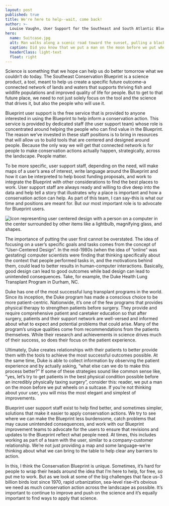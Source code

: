 ```yaml
---
layout: post
published: true
title: We're here to help--wait, come back!
author: >-
  Louise Vaughn, User Support for the Southeast and South Atlantic Blueprints
hero:
  name: Suitcase.jpg
  alt: Man walks along a scenic road toward the sunset, pulling a black rolling suitcase.
  caption: Did you know that we put a man on the moon before we put wheels on a suitcase? User-centered design can help find simple solutions to everyday problems. <a href="https://pxhere.com/en/photo/1615987">Photo from pxhere.com</a>, <a href="https://creativecommons.org/licenses/publicdomain/">CC0</a>.
  headerClass: light-text
  float: right
---
```

Science is something that we hope can help us do better tomorrow what we couldn’t do today. The Southeast Conservation Blueprint is a science product, a tool, meant to help us create a specific future outcome–a connected network of lands and waters that supports thriving fish and wildlife populations and improved quality of life for people. But to get to that future place, we need to not just solely focus on the tool and the science that drives it, but also the people who will use it.<!--more-->

Blueprint user support is the free service that is provided to anyone interested in using the Blueprint to help inform a conservation action. This service is provided by dedicated staff (the user support team) whose role is concentrated around helping the people who can find value in the Blueprint. The reason we’ve invested in these staff positions is to bring in resources that will allow us to build tools that are centered and designed around people. Because the only way we will get that connected network is for people to make conservation actions actually happen, strategically, across the landscape. People matter.

To be more specific, user support staff, depending on the need, will make maps of a user’s area of interest, write language around the Blueprint and how it can be interpreted to help boost funding proposals, and work to integrate the Blueprint with other considerations to find the best places to work. User support staff are always ready and willing to dive deep into the data and help tell a story that illustrates why a place is important and how a conservation action can help. As part of this team, I can say–this is what our time and positions are meant for. But our most important role is to advocate for Blueprint users.

![Icon representing user centered design with a person on a computer in the center surrounded by other items like a lightbulb, magnifying glass, and shapes.]({{site.baseurl}}/_images/noun_user-centered-design_1852532-200x200.png)

The importance of putting the user first cannot be overstated. The idea of focusing on a user’s specific goals and tasks comes from the concept of “User-Centered Design”. In the mid-1980s (when the idea of “online” was gestating) computer scientists were finding that thinking specifically about the context that people performed tasks in, and the motivations behind them, could lead to better results in human-computer interactions. Basically, good design can lead to good outcomes while bad design can lead to unintended consequences. Take, for example, the Duke Health Lung Transplant Program in Durham, NC.

Duke has one of the most successful lung transplant programs in the world. Since its inception, the Duke program has made a conscious choice to be more patient-centric. Nationwide, it’s one of the few programs that provides physical therapy to strengthen patients before surgery. They provide and require comprehensive patient and caretaker education so that after surgery, patients and their support network are well-versed and informed about what to expect and potential problems that could arise. Many of the program’s unique qualities come from recommendations from the patients themselves. While their research and achievements in science drives much of their success, so does their focus on the patient experience.

Ultimately, Duke creates relationships with their patients to better provide them with the tools to achieve the most successful outcomes possible. At the same time, Duke is able to collect information by observing the patient experience and by actually asking, “what else can we do to make this process better?” If some of these strategies sound like common sense like, “yes, let’s try to get patients in the best physical condition possible before an incredibly physically taxing surgery”, consider this: reader, we put a man on the moon before we put wheels on a suitcase. If you’re not thinking about your user, you will miss the most elegant and simplest of improvements.

Blueprint user support staff exist to help find better, and sometimes simpler, solutions that make it easier to apply conservation actions. We try to see where we can make the Blueprint less burdensome, catch problems that may cause unintended consequences, and work with our Blueprint improvement teams to advocate for the users to ensure that revisions and updates to the Blueprint reflect what people need. At times, this includes working as part of a team with the user, similar to a company-customer relationship. We’re not just providing a map and some language–we’re thinking about what we can bring to the table to help clear any barriers to action.

In this, I think the Conservation Blueprint is unique. Sometimes, it’s hard for people to wrap their heads around the idea that I’m here to help, for free, so put me to work. But as we look at some of the big challenges that face us–3 billion birds lost since 1970, rapid urbanization, sea-level rise–it’s obvious we need as much conservation action across the landscape as possible. It’s important to continue to improve and push on the science and it’s equally important to find ways to apply that science.
